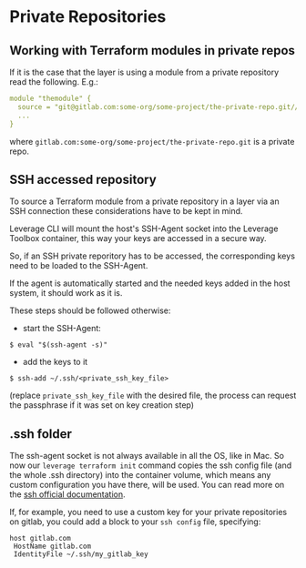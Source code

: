 # Private Repositories

## Working with Terraform modules in private repos
If it is the case that the layer is using a module from a private repository read the following. E.g.:
```yaml
module "themodule" {
  source = "git@gitlab.com:some-org/some-project/the-private-repo.git//modules/the-module?ref=v0.0.1"
  ...
}
```
where `gitlab.com:some-org/some-project/the-private-repo.git` is a private repo.

## SSH accessed repository
To source a Terraform module from a private repository in a layer via an SSH connection these considerations have to be kept in mind.

Leverage CLI will mount the host's SSH-Agent socket into the Leverage Toolbox container, this way your keys are accessed in a secure way.

So, if an SSH private reporitory has to be accessed, the corresponding keys need to be loaded to the SSH-Agent.

If the agent is automatically started and the needed keys added in the host system, it should work as it is.

These steps should be followed otherwise:

- start the SSH-Agent:
```shell
$ eval "$(ssh-agent -s)"
```

- add the keys to it
```shell
$ ssh-add ~/.ssh/<private_ssh_key_file>
```
(replace `private_ssh_key_file` with the desired file, the process can request the passphrase if it was set on key creation step)

## .ssh folder

The ssh-agent socket is not always available in all the OS, like in Mac. So now our `leverage terraform init` command copies the ssh config file (and the whole .ssh directory) into the container volume, which means any custom configuration you have there,
will be used. You can read more on the [ssh official documentation](https://www.ssh.com/academy/ssh/config).

If, for example, you need to use a custom key for your private repositories on gitlab, you could add a block to your `ssh config` file, specifying:

```
host gitlab.com
 HostName gitlab.com
 IdentityFile ~/.ssh/my_gitlab_key
```
